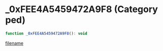 # _0xFEE4A5459472A9F8 (Category ped)

```js
function _0xFEE4A5459472A9F8(): void
```

[filename](_0xFEE4A5459472A9F8_m.md ':include')